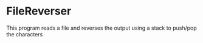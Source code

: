 # FileReverser
This program reads a file and reverses the output using a stack to push/pop the characters
